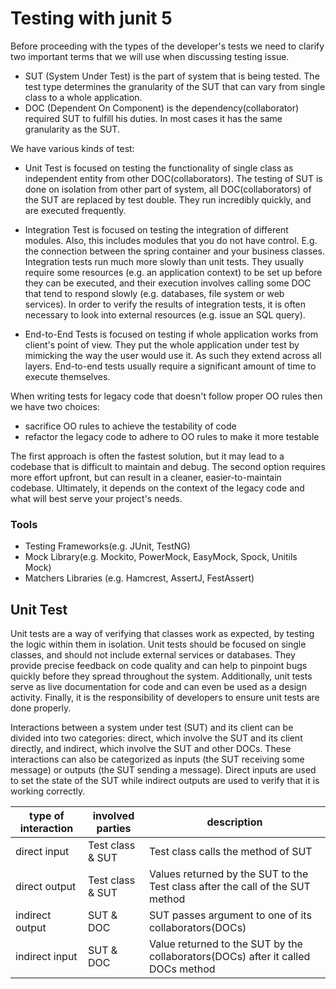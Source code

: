 # Testing with junit 5

Before proceeding with the types of the developer's tests we need to clarify two important terms that we will use when 
discussing testing issue.

- SUT (System Under Test) is the part of system that is being tested. The test type determines the granularity of the SUT 
that can vary from single class to a whole application.
- DOC (Dependent On Component) is the dependency(collaborator) required SUT to fulfill his duties. In most cases it has
the same granularity as the SUT.

 We have various kinds of test:
 
- Unit Test is focused on testing the functionality of single class as independent entity from other DOC(collaborators).
The testing of SUT is done on isolation from other part of system, all DOC(collaborators) of the SUT are replaced by test
double. They run incredibly quickly, and are executed frequently.


- Integration Test is focused on testing the integration of different modules. Also, this includes modules that you do not
have control. E.g. the connection between the spring container and your business classes.  Integration tests run much more 
slowly than unit tests. They usually require some resources (e.g. an  application context) to be set up before they can be
executed, and their execution involves calling some DOC that tend to respond slowly (e.g. databases, file system or 
web services). In order to verify the  results of integration tests, it is often necessary to look into external resources
(e.g. issue an SQL query).


- End-to-End Tests is focused on testing if whole application works from client's point of view. They put the whole application
under test by mimicking the way the user would use it. As such they extend across all layers. End-to-end tests usually 
require a significant amount of time to execute themselves.




When writing tests for legacy code that doesn't follow proper OO rules then we have two choices:
- sacrifice OO rules to achieve the testability of code
- refactor the legacy code to adhere to OO rules to make it more testable


The first approach is often the fastest solution, but it may lead to a codebase that is difficult to maintain and debug. The 
second option requires more effort upfront, but can result in a cleaner, easier-to-maintain codebase. Ultimately, it depends
on the context of the legacy code and what will best serve your project's needs.

### Tools

- Testing Frameworks(e.g. JUnit, TestNG)
- Mock Library(e.g. Mockito, PowerMock, EasyMock, Spock, Unitils Mock)
- Matchers Libraries (e.g. Hamcrest, AssertJ, FestAssert)


## Unit Test

Unit tests are a way of verifying that classes work as expected, by testing the logic within them in isolation. Unit tests 
should be focused on single classes, and should not include external services or databases. They provide precise feedback on
code quality and can help to pinpoint bugs quickly before they spread throughout the system. Additionally, unit tests serve 
as live documentation for code and can even be used as a design activity. Finally, it is the responsibility of developers to 
ensure unit tests are done properly.

Interactions between a system under test (SUT) and its client can be divided into two categories: direct, which involve the 
SUT and its client directly, and indirect, which involve the SUT and other DOCs. These interactions can also be categorized 
as inputs (the SUT receiving some message) or outputs (the SUT sending a message). Direct inputs are used to set the state 
of the SUT while indirect outputs are used to verify that it is working correctly.

 | type of interaction |  involved parties | description |
 | ------------------- | ----------------- | ----------- |
 | direct input |  Test class & SUT | Test class calls the method of SUT|
 | direct output | Test class & SUT | Values returned by the SUT to the Test class after the call of the SUT method |
 | indirect output |  SUT & DOC | SUT passes argument to one of its collaborators(DOCs) |
 | indirect input | SUT & DOC | Value returned to the SUT by the collaborators(DOCs) after it called DOCs method|


